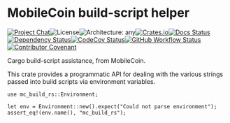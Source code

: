 # MobileCoin build-script helper

[![Project Chat][chat-image]][chat-link]<!--
-->![License][license-image]<!--
-->![Architecture: any][arch-image]<!--
-->[![Crates.io][crate-image]][crate-link]<!--
-->[![Docs Status][docs-image]][docs-link]<!--
-->[![Dependency Status][deps-image]][deps-link]<!--
-->[![CodeCov Status][codecov-image]][codecov-link]<!--
-->[![GitHub Workflow Status][gha-image]][gha-link]<!--
-->[![Contributor Covenant][conduct-image]][conduct-link]

Cargo build-script assistance, from MobileCoin.

This crate provides a programmatic API for dealing with the various strings passed into build scripts via environment variables.

```rust, no_run
use mc_build_rs::Environment;

let env = Environment::new().expect("Could not parse environment");
assert_eq!(env.name(), "mc_build_rs");
```

[chat-image]: https://img.shields.io/discord/844353360348971068?style=flat-square
[chat-link]: https://discord.gg/mobilecoin
[license-image]: https://img.shields.io/crates/l/mc-build-rs?style=flat-square
[deps-image]: https://deps.rs/repo/github/mobilecoinfoundation/build-rs/status.svg?style=flat-square
[deps-link]: https://deps.rs/repo/github/mobilecoinfoundation/build-rs
[codecov-image]: https://img.shields.io/codecov/c/github/mobilecoinfoundation/build-rs/main?style=flat-square
[codecov-link]: https://codecov.io/gh/mobilecoinfoundation/build-rs
[arch-image]: https://img.shields.io/badge/arch-any-brightgreen?style=flat-square
[crate-image]: https://img.shields.io/crates/v/mc-build-rs.svg?style=flat-square
[crate-link]: https://crates.io/crates/mc-build-rs
[docs-image]: https://img.shields.io/docsrs/mc-sgx-capable?style=flat-square
[docs-link]: https://docs.rs/crate/mc-sgx-capable
[gha-image]: https://img.shields.io/github/actions/workflow/status/mobilecoinfoundation/build-rs/ci.yaml?branch=main&style=flat-square
[gha-link]: https://github.com/mobilecoinfoundation/build-rs/actions/workflows/ci.yaml?query=branch%3Amain
[conduct-link]: CODE_OF_CONDUCT.md
[conduct-image]: https://img.shields.io/badge/Contributor%20Covenant-2.1-4baaaa.svg?style=flat-square
